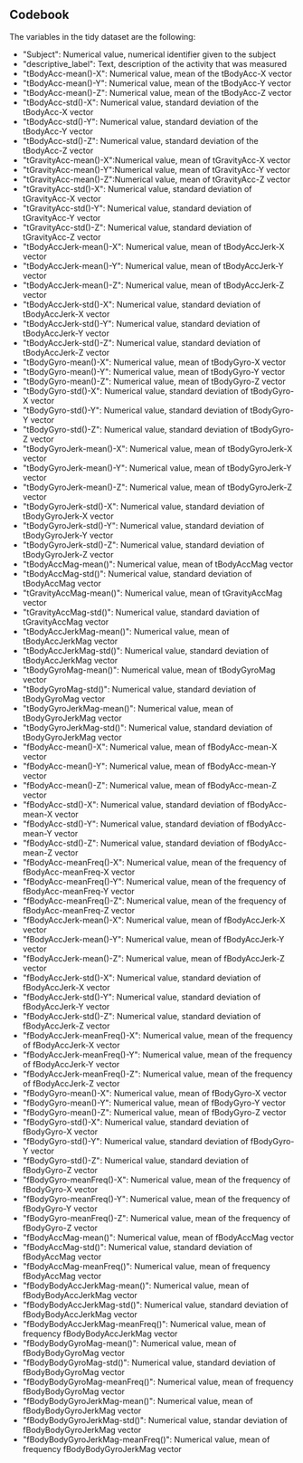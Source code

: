 ## Codebook
The variables in the tidy dataset are the following:

* "Subject": Numerical value, numerical identifier given to the subject 
* "descriptive_label": Text, description of the activity that was measured
* "tBodyAcc-mean()-X": Numerical value,  mean of the tBodyAcc-X vector          
* "tBodyAcc-mean()-Y": Numerical value,  mean of the tBodyAcc-Y vector 
* "tBodyAcc-mean()-Z": Numerical value,  mean of the tBodyAcc-Z vector 
* "tBodyAcc-std()-X":  Numerical value, standard deviation of the tBodyAcc-X vector          
* "tBodyAcc-std()-Y":  Numerical value, standard deviation of the tBodyAcc-Y vector   
* "tBodyAcc-std()-Z":  Numerical value, standard deviation of the tBodyAcc-Z vector   
* "tGravityAcc-mean()-X":Numerical value, mean of tGravityAcc-X vector            
* "tGravityAcc-mean()-Y":Numerical value, mean of tGravityAcc-Y vector
* "tGravityAcc-mean()-Z":Numerical value, mean of tGravityAcc-Z vector
* "tGravityAcc-std()-X": Numerical value, standard deviation of tGravityAcc-X vector             
* "tGravityAcc-std()-Y": Numerical value, standard deviation of tGravityAcc-Y vector
* "tGravityAcc-std()-Z": Numerical value, standard deviation of tGravityAcc-Z vector
* "tBodyAccJerk-mean()-X": Numerical value, mean of tBodyAccJerk-X vector          
* "tBodyAccJerk-mean()-Y": Numerical value, mean of tBodyAccJerk-Y vector   
* "tBodyAccJerk-mean()-Z": Numerical value, mean of tBodyAccJerk-Z vector   
* "tBodyAccJerk-std()-X": Numerical value, standard deviation of tBodyAccJerk-X vector             
* "tBodyAccJerk-std()-Y": Numerical value, standard deviation of tBodyAccJerk-Y vector 
* "tBodyAccJerk-std()-Z": Numerical value, standard deviation of tBodyAccJerk-Z vector 
* "tBodyGyro-mean()-X": Numerical value, mean of tBodyGyro-X vector             
* "tBodyGyro-mean()-Y": Numerical value, mean of tBodyGyro-Y vector  
* "tBodyGyro-mean()-Z": Numerical value, mean of tBodyGyro-Z vector  
* "tBodyGyro-std()-X": Numerical value, standard deviation of tBodyGyro-X vector               
* "tBodyGyro-std()-Y": Numerical value, standard deviation of tBodyGyro-Y vector
* "tBodyGyro-std()-Z": Numerical value, standard deviation of tBodyGyro-Z vector
* "tBodyGyroJerk-mean()-X": Numerical value, mean of tBodyGyroJerk-X vector         
* "tBodyGyroJerk-mean()-Y": Numerical value, mean of tBodyGyroJerk-Y vector 
* "tBodyGyroJerk-mean()-Z": Numerical value, mean of tBodyGyroJerk-Z vector 
* "tBodyGyroJerk-std()-X": Numerical value, standard deviation of tBodyGyroJerk-X vector             
* "tBodyGyroJerk-std()-Y": Numerical value, standard deviation of tBodyGyroJerk-Y vector
* "tBodyGyroJerk-std()-Z": Numerical value, standard deviation of tBodyGyroJerk-Z vector
* "tBodyAccMag-mean()": Numerical value, mean of tBodyAccMag vector              
* "tBodyAccMag-std()": Numerical value, standard deviation of tBodyAccMag vector  
* "tGravityAccMag-mean()": Numerical value, mean of tGravityAccMag vector
* "tGravityAccMag-std()": Numerical value, standard daviation of tGravityAccMag vector          
* "tBodyAccJerkMag-mean()": Numerical value, mean of tBodyAccJerkMag vector
* "tBodyAccJerkMag-std()": Numerical value, standard deviation of tBodyAccJerkMag vector
* "tBodyGyroMag-mean()": Numerical value, mean of tBodyGyroMag vector             
* "tBodyGyroMag-std()": Numerical value, standard deviation of tBodyGyroMag vector 
* "tBodyGyroJerkMag-mean()": Numerical value, mean of tBodyGyroJerkMag vector 
* "tBodyGyroJerkMag-std()": Numerical value, standard deviation of tBodyGyroJerkMag vector         
* "fBodyAcc-mean()-X": Numerical value, mean of fBodyAcc-mean-X vector 
* "fBodyAcc-mean()-Y": Numerical value, mean of fBodyAcc-mean-Y vector 
* "fBodyAcc-mean()-Z": Numerical value, mean of fBodyAcc-mean-Z vector               
* "fBodyAcc-std()-X": Numerical value, standard deviation of fBodyAcc-mean-X vector
* "fBodyAcc-std()-Y": Numerical value, standard deviation of fBodyAcc-mean-Y vector
* "fBodyAcc-std()-Z": Numerical value, standard deviation of fBodyAcc-mean-Z vector              
* "fBodyAcc-meanFreq()-X": Numerical value, mean of the frequency of fBodyAcc-meanFreq-X vector
* "fBodyAcc-meanFreq()-Y": Numerical value, mean of the frequency of fBodyAcc-meanFreq-Y vector
* "fBodyAcc-meanFreq()-Z": Numerical value, mean of the frequency of fBodyAcc-meanFreq-Z vector          
* "fBodyAccJerk-mean()-X": Numerical value, mean of fBodyAccJerk-X vector 
* "fBodyAccJerk-mean()-Y": Numerical value, mean of fBodyAccJerk-Y vector 
* "fBodyAccJerk-mean()-Z": Numerical value, mean of fBodyAccJerk-Z vector          
* "fBodyAccJerk-std()-X": Numerical value, standard deviation of fBodyAccJerk-X vector
* "fBodyAccJerk-std()-Y": Numerical value, standard deviation of fBodyAccJerk-Y vector
* "fBodyAccJerk-std()-Z": Numerical value, standard deviation of fBodyAccJerk-Z vector           
* "fBodyAccJerk-meanFreq()-X": Numerical value, mean of the frequency of fBodyAccJerk-X vector
* "fBodyAccJerk-meanFreq()-Y": Numerical value, mean of the frequency of fBodyAccJerk-Y vector
* "fBodyAccJerk-meanFreq()-Z": Numerical value, mean of the frequency of fBodyAccJerk-Z vector     
* "fBodyGyro-mean()-X": Numerical value, mean of fBodyGyro-X vector
* "fBodyGyro-mean()-Y": Numerical value, mean of fBodyGyro-Y vector
* "fBodyGyro-mean()-Z": Numerical value, mean of fBodyGyro-Z vector             
* "fBodyGyro-std()-X": Numerical value, standard deviation of fBodyGyro-X vector 
* "fBodyGyro-std()-Y": Numerical value, standard deviation of fBodyGyro-Y vector
* "fBodyGyro-std()-Z": Numerical value, standard deviation of fBodyGyro-Z vector              
* "fBodyGyro-meanFreq()-X": Numerical value, mean of the frequency of fBodyGyro-X vector
* "fBodyGyro-meanFreq()-Y": Numerical value, mean of the frequency of fBodyGyro-Y vector
* "fBodyGyro-meanFreq()-Z": Numerical value, mean of the frequency of fBodyGyro-Z vector        
* "fBodyAccMag-mean()": Numerical value, mean of fBodyAccMag vector             
* "fBodyAccMag-std()": Numerical value, standard deviation of fBodyAccMag vector
* "fBodyAccMag-meanFreq()": Numerical value, mean of frequency fBodyAccMag vector        
* "fBodyBodyAccJerkMag-mean()": Numerical value, mean of fBodyBodyAccJerkMag vector 
* "fBodyBodyAccJerkMag-std()": Numerical value, standard deviation of fBodyBodyAccJerkMag vector
* "fBodyBodyAccJerkMag-meanFreq()": Numerical value, mean of frequency fBodyBodyAccJerkMag vector  
* "fBodyBodyGyroMag-mean()": Numerical value, mean of fBodyBodyGyroMag vector  
* "fBodyBodyGyroMag-std()": Numerical value, standard deviation of fBodyBodyGyroMag vector 
* "fBodyBodyGyroMag-meanFreq()": Numerical value, mean of frequency fBodyBodyGyroMag vector
* "fBodyBodyGyroJerkMag-mean()": Numerical value, mean of fBodyBodyGyroJerkMag vector
* "fBodyBodyGyroJerkMag-std()": Numerical value, standar deviation of fBodyBodyGyroJerkMag vector
* "fBodyBodyGyroJerkMag-meanFreq()": Numerical value, mean of frequency fBodyBodyGyroJerkMag vector